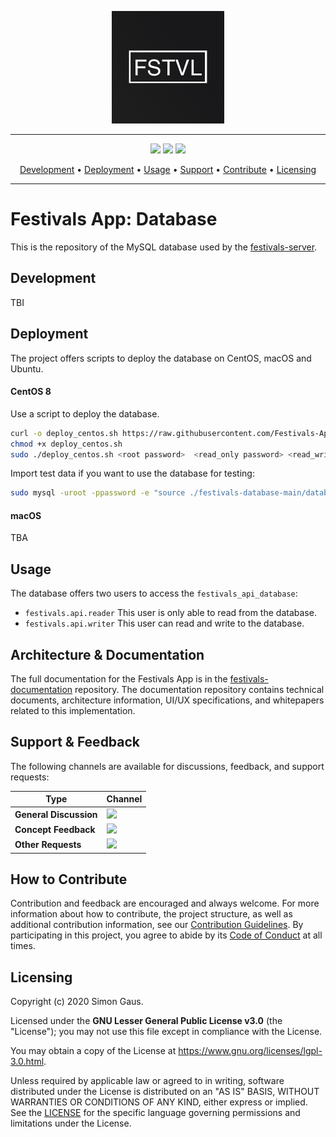 <p align="center">
 <a href=" https://simonsapps.de/misc/festivals"><img src="https://github.com/Festivals-App/festivals-documentation/blob/master/images/festivals_title.png" width="180"></a>
</p>

<hr />
<p align="center">
   <a href="https://github.com/Festivals-App/festivals-database/commits/" title="Last Commit"><img src="https://img.shields.io/github/last-commit/Festivals-App/festivals-database?style=flat"></a>
   <a href="https://github.com/festivals-app/festivals-database/issues" title="Open Issues"><img src="https://img.shields.io/github/issues/festivals-app/festivals-database?style=flat"></a>
   <a href="./LICENSE" title="License"><img src="https://img.shields.io/github/license/festivals-app/festivals-database.svg"></a>
</p>

<p align="center">
  <a href="#development">Development</a> •
  <a href="#deployment">Deployment</a> •
  <a href="#usage">Usage</a> •
  <a href="#support--feedback">Support</a> •
  <a href="#how-to-contribute">Contribute</a> •
  <a href="#licensing">Licensing</a>
</p>
<hr />

# Festivals App: Database

This is the repository of the MySQL database used by the [festivals-server](https://github.com/festivals-app/festivals-server).

## Development

TBI

## Deployment

The project offers scripts to deploy the database on CentOS, macOS and Ubuntu.

#### CentOS 8
Use a script to deploy the database.
```bash
curl -o deploy_centos.sh https://raw.githubusercontent.com/Festivals-App/festivals-database/main/deploy_centos.sh
chmod +x deploy_centos.sh
sudo ./deploy_centos.sh <root password>  <read_only password> <read_write password>
```
Import test data if you want to use the database for testing:
```bash
sudo mysql -uroot -ppassword -e "source ./festivals-database-main/database_scripts/insert_testdata.sql"
```

#### macOS
TBA

## Usage

The database offers two users to access the `festivals_api_database`:
  + `festivals.api.reader` This user is only able to read from the database.
  + `festivals.api.writer` This user can read and write to the database.

## Architecture & Documentation

The full documentation for the Festivals App is in the [festivals-documentation](https://github.com/Festivals-App/festivals-documentation) repository. The documentation repository contains technical documents, architecture information, UI/UX specifications, and whitepapers related to this implementation.

## Support & Feedback

The following channels are available for discussions, feedback, and support requests:

| Type                     | Channel                                                |
| ------------------------ | ------------------------------------------------------ |
| **General Discussion**   | <a href="https://github.com/festivals-app/festivals-documentation/issues/new/choose" title="General Discussion"><img src="https://img.shields.io/github/issues/festivals-app/festivals-documentation/question.svg?style=flat-square"></a> </a>   |
| **Concept Feedback**    | <a href="https://github.com/festivals-app/festivals-documentation/issues/new/choose" title="Open Concept Feedback"><img src="https://img.shields.io/github/issues/festivals-app/festivals-documentation/architecture.svg?style=flat-square"></a>  |
| **Other Requests**    | <a href="mailto:phisto05@gmail.com" title="Email Festivals Team"><img src="https://img.shields.io/badge/email-Festivals%20team-green?logo=mail.ru&style=flat-square&logoColor=white"></a>   |

## How to Contribute

Contribution and feedback are encouraged and always welcome. For more information about how to contribute, the project structure, as well as additional contribution information, see our [Contribution Guidelines](./CONTRIBUTING.md). By participating in this project, you agree to abide by its [Code of Conduct](./CODE_OF_CONDUCT.md) at all times.

## Licensing

Copyright (c) 2020 Simon Gaus.

Licensed under the **GNU Lesser General Public License v3.0** (the "License"); you may not use this file except in compliance with the License.

You may obtain a copy of the License at https://www.gnu.org/licenses/lgpl-3.0.html.

Unless required by applicable law or agreed to in writing, software distributed under the License is distributed on an "AS IS" BASIS, WITHOUT WARRANTIES OR CONDITIONS OF ANY KIND, either express or implied. See the [LICENSE](./LICENSE) for the specific language governing permissions and limitations under the License.
